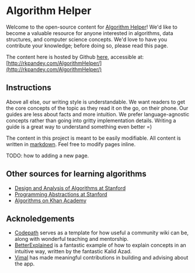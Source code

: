 # Algorithm Helper

Welcome to the open-source content for [Algorithm Helper](https://play.google.com/store/apps/details?id=edu.stanford.algorithms)! We'd like to become a valuable resource for anyone interested in algorithms, data structures, and computer science concepts. We'd love to have you contribute your knowledge; before doing so, please read this page.

The content here is hosted by Github [here](https://github.com/rpandey1234/AlgorithmHelper), accessible at: [http://rkpandey.com/AlgorithmHelper/](http://rkpandey.com/AlgorithmHelper/)

## Instructions

Above all else, our writing style is understandable. We want readers to get the core concepts of the topic as they read it on the go, on their phone. Our guides are less about facts and more intuition. We prefer language-agnostic concepts rather than going into gritty implementation details. Writing a guide is a great way to understand something even better =)

The content in this project is meant to be easily modifiable. All content is written in [markdown](https://guides.github.com/features/mastering-markdown/). Feel free to modify pages inline. 

TODO: how to adding a new page.

## Other sources for learning algorithms

- [Design and Analysis of Algorithms at Stanford](https://web.stanford.edu/class/archive/cs/cs161/cs161.1138/)
- [Programming Abstractions at Stanford](http://cs.stanford.edu/people/eroberts//CS106BX-Reader.pdf)
- [Algorithms on Khan Academy](https://www.khanacademy.org/computing/computer-science/algorithms)

## Acknoledgements

- [Codepath](http://codepath.com/) serves as a template for how useful a community wiki can be, along with wonderful teaching and mentorship. 
- [BetterExplained](https://betterexplained.com/) is a fantastic example of how to explain concepts in an intuitive way, written by the fantastic Kalid Azad. 
- [Vimal](http://www.vimalathithanr.com/) has made meaningful contributions in building and advising about the app. 
